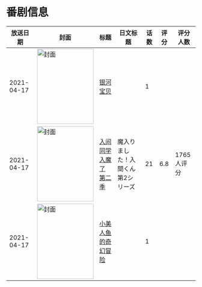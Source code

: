 # 番剧信息

|放送日期|封面|标题|日文标题|话数|评分|评分人数|
|---|---|---|---|---|---|---|
|2021-04-17|<img src="https://lain.bgm.tv/pic/cover/c/ed/67/333879_c0cAv.jpg" alt="封面" style="width:150px;height:200px;object-fit:cover;">|[银河宝贝](https://bangumi.tv/subject/333879)||1|||
|2021-04-17|<img src="https://lain.bgm.tv/pic/cover/c/a4/e8/301740_ZratR.jpg" alt="封面" style="width:150px;height:200px;object-fit:cover;">|[入间同学入魔了 第二季](https://bangumi.tv/subject/301740)|魔入りました！入間くん 第2シリーズ|21|6.8|1765人评分|
|2021-04-17|<img src="https://lain.bgm.tv/pic/cover/c/d2/ee/333883_2Bs4b.jpg" alt="封面" style="width:150px;height:200px;object-fit:cover;">|[小美人鱼的奇幻冒险](https://bangumi.tv/subject/333883)||1|||
